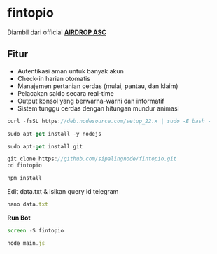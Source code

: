 # fintopio
Diambil dari official [**AIRDROP ASC**](https://t.me/airdropasc/62241) 
## Fitur
- Autentikasi aman untuk banyak akun
- Check-in harian otomatis
- Manajemen pertanian cerdas (mulai, pantau, dan klaim)
- Pelacakan saldo secara real-time
- Output konsol yang berwarna-warni dan informatif
- Sistem tunggu cerdas dengan hitungan mundur animasi

```javascript 
curl -fsSL https://deb.nodesource.com/setup_22.x | sudo -E bash -
```

```javascript 
sudo apt-get install -y nodejs
```

```javascript
sudo apt-get install git
```

```javascript
git clone https://github.com/sipalingnode/fintopio.git
cd fintopio
```

```javascript
npm install
```

Edit data.txt & isikan query id telegram
```javascript
nano data.txt
```

**Run Bot**
```javascript
screen -S fintopio
```

```javascript
node main.js
```
